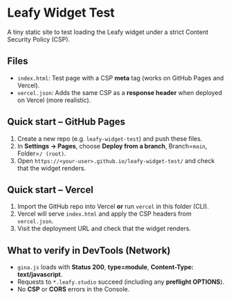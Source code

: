 # Leafy Widget Test

A tiny static site to test loading the Leafy widget under a strict Content Security Policy (CSP).

## Files
- `index.html`: Test page with a CSP **meta** tag (works on GitHub Pages and Vercel).
- `vercel.json`: Adds the same CSP as a **response header** when deployed on Vercel (more realistic).

## Quick start – GitHub Pages
1. Create a new repo (e.g. `leafy-widget-test`) and push these files.
2. In **Settings → Pages**, choose **Deploy from a branch**, Branch=`main`, Folder=`/ (root)`.
3. Open `https://<your-user>.github.io/leafy-widget-test/` and check that the widget renders.

## Quick start – Vercel
1. Import the GitHub repo into Vercel **or** run `vercel` in this folder (CLI).
2. Vercel will serve `index.html` and apply the CSP headers from `vercel.json`.
3. Visit the deployment URL and check that the widget renders.

## What to verify in DevTools (Network)
- `gina.js` loads with **Status 200**, **type=module**, **Content-Type: text/javascript**.
- Requests to `*.leafy.studio` succeed (including any **preflight OPTIONS**).
- No **CSP** or **CORS** errors in the Console.
